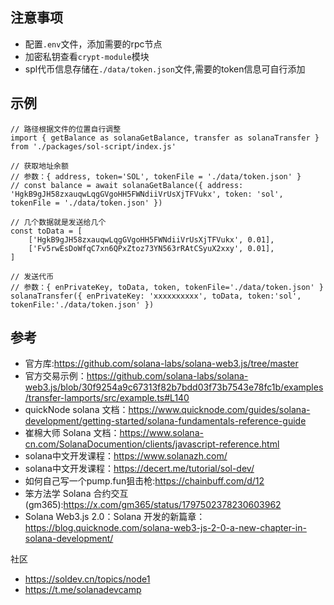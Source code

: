 
## 注意事项
- 配置`.env`文件，添加需要的rpc节点
- 加密私钥查看`crypt-module`模块
- spl代币信息存储在`./data/token.json`文件,需要的token信息可自行添加

## 示例
```
// 路径根据文件的位置自行调整
import { getBalance as solanaGetBalance, transfer as solanaTransfer } from './packages/sol-script/index.js'

// 获取地址余额
// 参数：{ address, token='SOL', tokenFile = './data/token.json' }
// const balance = await solanaGetBalance({ address: 'HgkB9gJH58zxauqwLqgGVgoHH5FWNdiiVrUsXjTFVukx', token: 'sol', tokenFile = './data/token.json' })

// 几个数据就是发送给几个
const toData = [
    ['HgkB9gJH58zxauqwLqgGVgoHH5FWNdiiVrUsXjTFVukx', 0.01],
    ['Fv5rwEsDoWfqC7xn6QPxZtoz73YN563rRAtCSyuX2xxy', 0.01],
]

// 发送代币
// 参数：{ enPrivateKey, toData, token, tokenFile='./data/token.json' }
solanaTransfer({ enPrivateKey: 'xxxxxxxxxx', toData, token:'sol', tokenFile:'./data/token.json' })
```

## 参考

- 官方库:https://github.com/solana-labs/solana-web3.js/tree/master
- 官方交易示例：https://github.com/solana-labs/solana-web3.js/blob/30f9254a9c67313f82b7bdd03f73b7543e78fc1b/examples/transfer-lamports/src/example.ts#L140
- quickNode solana 文档：https://www.quicknode.com/guides/solana-development/getting-started/solana-fundamentals-reference-guide
- 崔棉大师 Solana 文档：https://www.solana-cn.com/SolanaDocumention/clients/javascript-reference.html
- solana中文开发课程：https://www.solanazh.com/
- solana中文开发课程：https://decert.me/tutorial/sol-dev/
- 如何自己写一个pump.fun狙击枪:https://chainbuff.com/d/12
- 笨方法学 Solana 合约交互(gm365):https://x.com/gm365/status/1797502378230603962
- Solana Web3.js 2.0：Solana 开发的新篇章：https://blog.quicknode.com/solana-web3-js-2-0-a-new-chapter-in-solana-development/


社区

- https://soldev.cn/topics/node1
- https://t.me/solanadevcamp